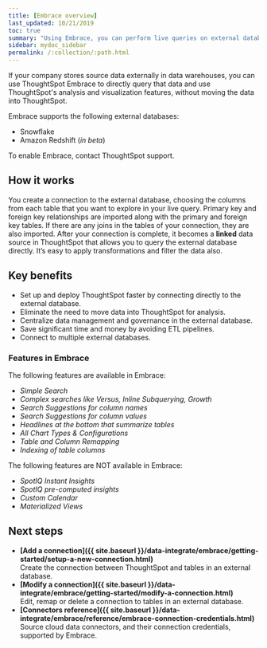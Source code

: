```yaml
---
title: [Embrace overview]
last_updated: 10/21/2019
toc: true
summary: "Using Embrace, you can perform live queries on external databases."
sidebar: mydoc_sidebar
permalink: /:collection/:path.html
---
```

If your company stores source data externally in data warehouses, you can use ThoughtSpot Embrace to directly query that data and use ThoughtSpot's analysis and visualization features, without moving the data into ThoughtSpot.

Embrace supports the following external databases:
- Snowflake
- Amazon Redshift (*in beta*)

To enable Embrace, contact ThoughtSpot support.

## How it works
You create a connection to the external database, choosing the columns from each table that you want to explore in your live query. Primary key and foreign key relationships are imported along with the primary and foreign key tables. If there are any joins in the tables of your connection, they are also imported. After your connection is complete, it becomes a **linked** data source in ThoughtSpot that allows you to query the external database directly. It’s easy to apply transformations and filter the data also.

## Key benefits
- Set up and deploy ThoughtSpot faster by connecting directly to the external database.
- Eliminate the need to move data into ThoughtSpot for analysis.
- Centralize data management and governance in the external database.
- Save significant time and money by avoiding ETL pipelines.
- Connect to multiple external databases.

### Features in Embrace

The following features are available in Embrace:

- *Simple Search*
- *Complex searches like Versus, Inline Subquerying, Growth*
- *Search Suggestions for column names*
- *Search Suggestions for column values*
- *Headlines at the bottom that summarize tables*
- *All Chart Types & Configurations*
- *Table and Column Remapping*
- *Indexing of table columns*

The following features are NOT available in Embrace:

- *SpotIQ Instant Insights*
- *SpotIQ pre-computed insights*
- *Custom Calendar*
- *Materialized Views*

## Next steps

-   **[Add a connection]({{ site.baseurl }}/data-integrate/embrace/getting-started/setup-a-new-connection.html)**  
Create the connection between ThoughtSpot and tables in an external database.
-   **[Modify a connection]({{ site.baseurl }}/data-integrate/embrace/getting-started/modify-a-connection.html)**  
Edit, remap or delete a connection to tables in an external database.
- **[Connectors reference]({{ site.baseurl }}/data-integrate/embrace/reference/embrace-connection-credentials.html)**  
Source cloud data connectors, and their connection credentials, supported by Embrace.
